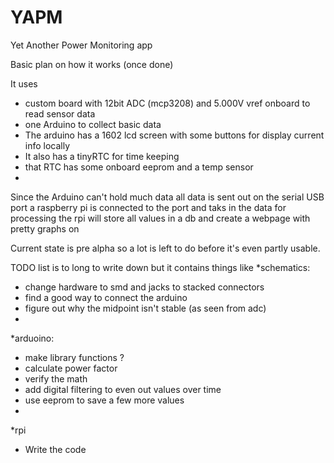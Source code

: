 YAPM
====

Yet Another Power Monitoring app

Basic plan on how it works (once done)

It uses 
* custom board with 12bit ADC (mcp3208) and 5.000V vref onboard to read sensor data
* one Arduino to collect basic data
* The arduino has a 1602 lcd screen with some buttons for display current info locally
* It also has a tinyRTC for time keeping
* that RTC has some onboard eeprom and a temp sensor
* 

Since the Arduino can't hold much data all data is sent out on the serial USB port
a raspberry pi is connected to the port and taks in the data for processing
the rpi will store all values in a db and create a webpage with pretty graphs on


Current state is pre alpha so a lot is left to do before it's even partly usable.

TODO list is to long to write down but it contains things like
*schematics:
*  change hardware to smd and jacks to stacked connectors
*  find a good way to connect the arduino
*  figure out why the midpoint isn't stable (as seen from adc)
*  
*arduoino:
*  make library functions ?
*  calculate power factor
*  verify the math
*  add digital filtering to even out values over time
*  use eeprom to save a few more values
*  
*rpi
*  Write the code

